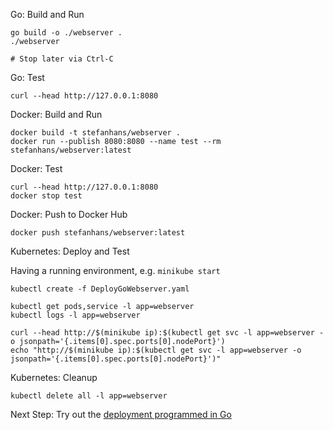 Go: Build and Run

    go build -o ./webserver .
    ./webserver
    
    # Stop later via Ctrl-C

Go: Test

    curl --head http://127.0.0.1:8080

Docker: Build and Run

    docker build -t stefanhans/webserver .
    docker run --publish 8080:8080 --name test --rm stefanhans/webserver:latest

Docker: Test

    curl --head http://127.0.0.1:8080
    docker stop test
    
Docker: Push to Docker Hub

    docker push stefanhans/webserver:latest

Kubernetes: Deploy and Test

Having a running environment, e.g. `minikube start`

    kubectl create -f DeployGoWebserver.yaml
    
    kubectl get pods,service -l app=webserver
    kubectl logs -l app=webserver
    
    curl --head http://$(minikube ip):$(kubectl get svc -l app=webserver -o jsonpath='{.items[0].spec.ports[0].nodePort}')
    echo "http://$(minikube ip):$(kubectl get svc -l app=webserver -o jsonpath='{.items[0].spec.ports[0].nodePort}')"
    
Kubernetes: Cleanup
    
    kubectl delete all -l app=webserver
    
Next Step: Try out the [deployment programmed in Go](../../Deployments/webserver)

